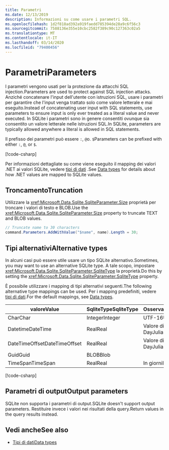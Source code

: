 ```yaml
---
title: Parametri
ms.date: 12/13/2019
description: Informazioni su come usare i parametri SQL.
ms.openlocfilehash: 1d2f818ad392a919faedd785394de28a9c6f56c3
ms.sourcegitcommit: 7588136e355e10cbc2582f389c90c127363c02a5
ms.translationtype: MT
ms.contentlocale: it-IT
ms.lasthandoff: 03/14/2020
ms.locfileid: "79400456"
---
```

# <a name="parameters"></a><span data-ttu-id="bb854-103">Parametri</span><span class="sxs-lookup"><span data-stu-id="bb854-103">Parameters</span></span>

<span data-ttu-id="bb854-104">I parametri vengono usati per la protezione da attacchi SQL injection.</span><span class="sxs-lookup"><span data-stu-id="bb854-104">Parameters are used to protect against SQL injection attacks.</span></span> <span data-ttu-id="bb854-105">Anziché concatenare l'input dell'utente con istruzioni SQL, usare i parametri per garantire che l'input venga trattato solo come valore letterale e mai eseguito.</span><span class="sxs-lookup"><span data-stu-id="bb854-105">Instead of concatenating user input with SQL statements, use parameters to ensure input is only ever treated as a literal value and never executed.</span></span> <span data-ttu-id="bb854-106">In SQLite i parametri sono in genere consentiti ovunque sia consentito un valore letterale nelle istruzioni SQL.</span><span class="sxs-lookup"><span data-stu-id="bb854-106">In SQLite, parameters are typically allowed anywhere a literal is allowed in SQL statements.</span></span>

<span data-ttu-id="bb854-107">Il prefisso dei parametri può essere `:`, `@`o. `$`</span><span class="sxs-lookup"><span data-stu-id="bb854-107">Parameters can be prefixed with either `:`, `@`, or `$`.</span></span>

[!code-csharp[](../../../../samples/snippets/standard/data/sqlite/HelloWorldSample/Program.cs?name=snippet_Parameter)]

<span data-ttu-id="bb854-108">Per informazioni dettagliate su come viene eseguito il mapping dei valori .NET ai valori SQLite, vedere [tipi di dati](types.md) .</span><span class="sxs-lookup"><span data-stu-id="bb854-108">See [Data types](types.md) for details about how .NET values are mapped to SQLite values.</span></span>

## <a name="truncation"></a><span data-ttu-id="bb854-109">Troncamento</span><span class="sxs-lookup"><span data-stu-id="bb854-109">Truncation</span></span>

<span data-ttu-id="bb854-110">Utilizzare la <xref:Microsoft.Data.Sqlite.SqliteParameter.Size> proprietà per troncare i valori di testo e BLOB.</span><span class="sxs-lookup"><span data-stu-id="bb854-110">Use the <xref:Microsoft.Data.Sqlite.SqliteParameter.Size> property to truncate TEXT and BLOB values.</span></span>

```csharp
// Truncate name to 30 characters
command.Parameters.AddWithValue("$name", name).Length = 30;
```

## <a name="alternative-types"></a><span data-ttu-id="bb854-111">Tipi alternativi</span><span class="sxs-lookup"><span data-stu-id="bb854-111">Alternative types</span></span>

<span data-ttu-id="bb854-112">In alcuni casi può essere utile usare un tipo SQLite alternativo.</span><span class="sxs-lookup"><span data-stu-id="bb854-112">Sometimes, you may want to use an alternative SQLite type.</span></span> <span data-ttu-id="bb854-113">A tale scopo, impostare <xref:Microsoft.Data.Sqlite.SqliteParameter.SqliteType> la proprietà.</span><span class="sxs-lookup"><span data-stu-id="bb854-113">Do this by setting the <xref:Microsoft.Data.Sqlite.SqliteParameter.SqliteType> property.</span></span>

<span data-ttu-id="bb854-114">È possibile utilizzare i mapping di tipi alternativi seguenti.</span><span class="sxs-lookup"><span data-stu-id="bb854-114">The following alternative type mappings can be used.</span></span> <span data-ttu-id="bb854-115">Per i mapping predefiniti, vedere [tipi di dati](types.md).</span><span class="sxs-lookup"><span data-stu-id="bb854-115">For the default mappings, see [Data types](types.md).</span></span>

| <span data-ttu-id="bb854-116">valore</span><span class="sxs-lookup"><span data-stu-id="bb854-116">Value</span></span>          | <span data-ttu-id="bb854-117">SqliteType</span><span class="sxs-lookup"><span data-stu-id="bb854-117">SqliteType</span></span> | <span data-ttu-id="bb854-118">Osservazioni</span><span class="sxs-lookup"><span data-stu-id="bb854-118">Remarks</span></span>          |
| -------------- | ---------- | ---------------- |
| <span data-ttu-id="bb854-119">Char</span><span class="sxs-lookup"><span data-stu-id="bb854-119">Char</span></span>           | <span data-ttu-id="bb854-120">Integer</span><span class="sxs-lookup"><span data-stu-id="bb854-120">Integer</span></span>    | <span data-ttu-id="bb854-121">UTF-16</span><span class="sxs-lookup"><span data-stu-id="bb854-121">UTF-16</span></span>           |
| <span data-ttu-id="bb854-122">Datetime</span><span class="sxs-lookup"><span data-stu-id="bb854-122">DateTime</span></span>       | <span data-ttu-id="bb854-123">Real</span><span class="sxs-lookup"><span data-stu-id="bb854-123">Real</span></span>       | <span data-ttu-id="bb854-124">Valore di Julian Day</span><span class="sxs-lookup"><span data-stu-id="bb854-124">Julian day value</span></span> |
| <span data-ttu-id="bb854-125">DateTimeOffset</span><span class="sxs-lookup"><span data-stu-id="bb854-125">DateTimeOffset</span></span> | <span data-ttu-id="bb854-126">Real</span><span class="sxs-lookup"><span data-stu-id="bb854-126">Real</span></span>       | <span data-ttu-id="bb854-127">Valore di Julian Day</span><span class="sxs-lookup"><span data-stu-id="bb854-127">Julian day value</span></span> |
| <span data-ttu-id="bb854-128">Guid</span><span class="sxs-lookup"><span data-stu-id="bb854-128">Guid</span></span>           | <span data-ttu-id="bb854-129">BLOB</span><span class="sxs-lookup"><span data-stu-id="bb854-129">Blob</span></span>       |                  |
| <span data-ttu-id="bb854-130">TimeSpan</span><span class="sxs-lookup"><span data-stu-id="bb854-130">TimeSpan</span></span>       | <span data-ttu-id="bb854-131">Real</span><span class="sxs-lookup"><span data-stu-id="bb854-131">Real</span></span>       | <span data-ttu-id="bb854-132">In giorni</span><span class="sxs-lookup"><span data-stu-id="bb854-132">In days</span></span>          |

[!code-csharp[](../../../../samples/snippets/standard/data/sqlite/DateAndTimeSample/Program.cs?name=snippet_SqliteType)]

## <a name="output-parameters"></a><span data-ttu-id="bb854-133">Parametri di output</span><span class="sxs-lookup"><span data-stu-id="bb854-133">Output parameters</span></span>

<span data-ttu-id="bb854-134">SQLite non supporta i parametri di output.</span><span class="sxs-lookup"><span data-stu-id="bb854-134">SQLite doesn't support output parameters.</span></span> <span data-ttu-id="bb854-135">Restituire invece i valori nei risultati della query.</span><span class="sxs-lookup"><span data-stu-id="bb854-135">Return values in the query results instead.</span></span>

## <a name="see-also"></a><span data-ttu-id="bb854-136">Vedi anche</span><span class="sxs-lookup"><span data-stu-id="bb854-136">See also</span></span>

* [<span data-ttu-id="bb854-137">Tipi di dati</span><span class="sxs-lookup"><span data-stu-id="bb854-137">Data types</span></span>](types.md)
